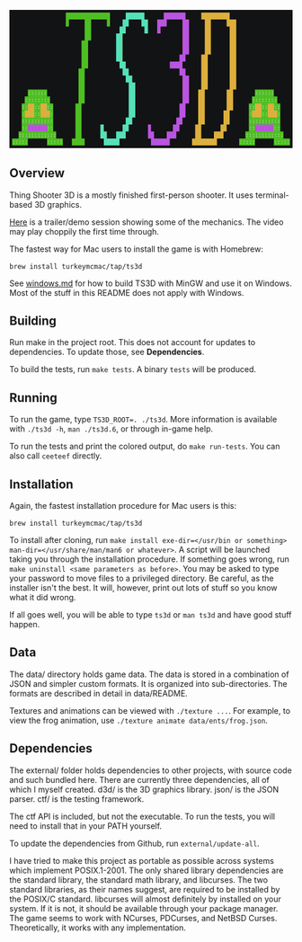![TS3D logo](./logo.gif)

## Overview

Thing Shooter 3D is a mostly finished first-person shooter. It uses
terminal-based 3D graphics.

[Here](https://asciinema.org/a/410017) is a trailer/demo session showing some of
the mechanics. The video may play choppily the first time through.

The fastest way for Mac users to install the game is with Homebrew:

```
brew install turkeymcmac/tap/ts3d
```

See [windows.md](./windows.md) for how to build TS3D with MinGW and use it on
Windows. Most of the stuff in this README does not apply with Windows.

## Building

Run make in the project root. This does not account for updates to dependencies.
To update those, see **Dependencies**.

To build the tests, run `make tests`. A binary `tests` will be produced.

## Running

To run the game, type `TS3D_ROOT=. ./ts3d`. More information is available with
`./ts3d -h`, `man ./ts3d.6`, or through in-game help.

To run the tests and print the colored output, do `make run-tests`. You can also
call `ceeteef` directly.

## Installation

Again, the fastest installation procedure for Mac users is this:

```
brew install turkeymcmac/tap/ts3d
```

To install after cloning, run `make install exe-dir=</usr/bin or something>
man-dir=</usr/share/man/man6 or whatever>`. A script will be launched taking you
through the installation procedure. If something goes wrong, run `make uninstall
<same parameters as before>`. You may be asked to type your password to move
files to a privileged directory. Be careful, as the installer isn't the best. It
will, however, print out lots of stuff so you know what it did wrong.

If all goes well, you will be able to type `ts3d` or `man ts3d` and have good
stuff happen.

## Data

The data/ directory holds game data. The data is stored in a combination of JSON
and simpler custom formats. It is organized into sub-directories. The formats
are described in detail in data/README.

Textures and animations can be viewed with `./texture ...`. For example, to view
the frog animation, use `./texture animate data/ents/frog.json`.

## Dependencies

The external/ folder holds dependencies to other projects, with source code and
such bundled here. There are currently three dependencies, all of which I myself
created. d3d/ is the 3D graphics library. json/ is the JSON parser. ctf/ is the
testing framework.

The ctf API is included, but not the executable. To run the tests, you will need
to install that in your PATH yourself.

To update the dependencies from Github, run `external/update-all`.

I have tried to make this project as portable as possible across systems which
implement POSIX.1-2001. The only shared library dependencies are the standard
library, the standard math library, and libcurses. The two standard libraries,
as their names suggest, are required to be installed by the POSIX/C standard.
libcurses will almost definitely by installed on your system. If it is not, it
should be available through your package manager. The game seems to work with
NCurses, PDCurses, and NetBSD Curses. Theoretically, it works with any
implementation.
